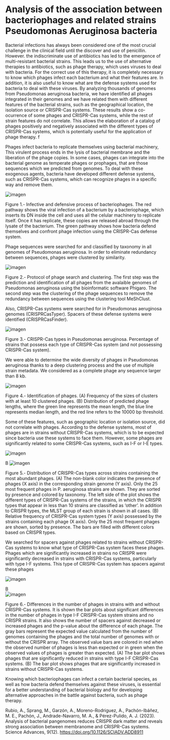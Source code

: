 # Analysis of the association between bacteriophages and related strains Pseudomonas Aeruginosa bacteria

Bacterial infections has always been considered one of the most crucial challenge in the clinical field until the discover and use of penicillin. However. the indiscriminate use of antibiotics has led to the emergence of multi-resistant bacterial strains. This leads us to the use of alternative therapies to antibiotics, such as phage therapy, which uses viruses to deal with bacteria. For the correct use of this therapy, it is completely necessary to know which phages infect each bacterium and what their features are. In addition, it is also useful to know what are the defense systems used for bacteria to deal with these viruses. By analyzing  thousands of genomes from Pseudomonas aeruginosa bacteria, we have identified all phages integrated in their genomes and we have related them with different features of the bacterial strains, such as the geographical location, the isolation source or CRISPR-Cas systems. These results show a co-ocurrence of some phages and CRISPR-Cas systems, while the rest of strain features do not correlate. This allows the elaboration of a catalog of phages positively and negatively associated  with the different types of CRISPR-Cas systems, which is potentially useful for the application of phage therapy. f

Phages infect bacteria to replicate themselves using bacterial machinery, This virulent process ends in the lysis of bacterial membrane and the liberation of the phage copies. In some cases, phages can integrate into the bacterial genome as temperate phages or prophages, that are those sequences which we predicted from genomes.
To deal with these exogenous agents, bacteria have developed different defense systems, such as CRISPR-Cas systems, which can recognize phages in a specific way and remove them. 

![imagen](https://github.com/amorrod/JABI2023/assets/137997372/e0d4514d-e190-41d5-89d6-8247adedf8b1)

Figure 1.- Infective and defensive process of bacteriophages. 
The red pathway shows the viral infection of a bacterium by a bacteriophage, which inserts its DN inside the cell and uses all the celular machinery to replicate itself. Once it has replicate, these copies are released abroad through the lysate of the bacterium. The green pathway shows how bacteria defend themselves and confront phage infection using the CRISPR-Cas defense system.


Phage sequences were searched for and classified by taxonomy in all genomes of Pseudomonas aeruginosa. In order to eliminate redundancy between sequences, phages were clustered by similarity. 

![imagen](https://github.com/amorrod/JABI2023/assets/137997372/603e96d5-4347-486d-a613-f45146dce436)


Figure 2.- Protocol of phage search and clustering.
The first step was the prediction and identification of all phages from the avalaible genomes of Pseudomonas aeruginosa using the bioinformatic software Phigaro. The second step was the clustering of the phage sequences to remove the redundancy between sequences using the clustering tool MeShClust.


Also, CRISPR-Cas systems were searched for in Pseudomonas 
aeruginosa genomes (CRISPRCasTyper). Spacers of these defense systems were identified (CRISPRCasFinder). 

![imagen](https://github.com/amorrod/JABI2023/assets/137997372/41d4f58f-d71e-4982-ade6-3a1cfaca4794)

Figure 3.- CRISPR-Cas types in Pseudomonas aeruginosa.
Percentage of strains that possess each type of CRISPR-Cas system (and not possessing CRISPR-Cas system).

We were able to determine the wide diversity of phages in Pseudomonas aeruginosa thanks to a deep clustering process and the use of multiple strain metadata. We considered as a complete phage any sequence larger than 8 kb. 


![imagen](https://github.com/amorrod/JABI2023/assets/137997372/699ff54e-3944-4e1a-984d-aaf8e143fd71)

Figure 4.- Identification of phages.
(A) Frequency of the sizes of clusters with at least 10 clustered phages. (B) Distribution of predicted phage lengths, where the green line represents the mean length, the blue line represents median length, and the red line refers to the 10000 bp threshold.


Some of these features, such as geographic location or isolation source, did not correlate with phages.
According to the defense systems, most of phages are in strains without CRISPR-Cas systems, which is to be expected since bacteria use these systems to face them. However, some phages are significantly related to some CRISPR-Cas systems, such as I-F or I-E types.

![imagen](https://github.com/amorrod/JABI2023/assets/137997372/d327d68e-a598-4988-bd14-3c2c57a6b533)

B ![imagen](https://github.com/amorrod/JABI2023/assets/137997372/49330d36-ed90-4c66-8638-b9246d56430b)

Figure 5.- Distribution of CRISPR-Cas types across strains containing the most abundant phages.
(A) The non-blank color indicates the presence of phages (X axis) in the corresponding strain genome (Y axis). Only the 25 most frequent phages in P. aeruginosa strains are shown. They are sorted by presence and colored by taxonomy. The left side of the plot shows the different types of CRISPR-Cas systems of the strains, in which the CRISPR types that appear in less than 10 strains are classified as ‘other’. In addition to CRISPR types, the MLST group of each strain is shown in all cases. (B) Relative frequency of CRISPR-Cas system types (Y axis) possessed by the strains containing each phage (X axis). Only the 25 most frequent phages are shown, sorted by presence. The bars are filled with different colors based on CRISPR types.

We searched for spacers against phages related to strains without CRISPR-Cas systems to know what type of CRISPR-Cas system faces these phages. Phages which are significantly increased in strains no CRISPR were significantly decreased in strains with CRISPR-Cas systems, particularly with type I-F systems. This type of CRISPR-Cas system has spacers against these phages

![imagen](https://github.com/amorrod/JABI2023/assets/137997372/e8b6822d-9de1-4ba7-b06b-d792fefbb5ea)

B      
 ![imagen](https://github.com/amorrod/JABI2023/assets/137997372/e59c1c75-1432-4936-a52d-8e5731fdfa69)

Figure 6.- Differences in the number of phages in strains with and without CRISPR-Cas systems.
It is shown the bar plots about significant differences in the number of phages in type I-F CRISPR-Cas system strains and no CRISPR strains. It also shows the number of spacers against decreased or increased phages and the p-value about the difference of each phage. The gray bars represent the expected value calculated from the number of genomes containing the phages and the total number of genomes with or without the CRISPR array. The observed value bars are colored in red when the observed number of phages is less than expected or in green when the observed values of phages is greater than expected.
(A) The bar plot shows phages that are significantly reduced in strains with type I-F CRISPR-Cas systems. (B) The bar plot shows phages that are significantly increased in strains without CRISPR-Cas systems.



Knowing which bacteriophages can infect a certain bacterial species, as well as how bacteria defend themselves against these viruses, is essential for a better understanding of bacterial biology and for developing alternative approaches in the battle against bacteria, such as phage therapy.


Rubio, A., Sprang, M., Garzón, A., Moreno-Rodriguez, A., Pachón-Ibáñez, M. E., Pachón, J., Andrade-Navarro, M. A., & Pérez-Pulido, A. J. (2023). Analysis of bacterial pangenomes reduces CRISPR dark matter and reveals strong association between membranome and CRISPR-Cas systems. Science Advances, 9(12). https://doi.org/10.1126/SCIADV.ADD8911


